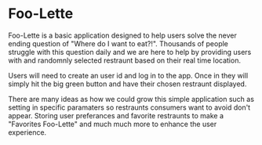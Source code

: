 # Foo-Lette

Foo-Lette is a basic application designed to help users solve the never ending question of "Where do I want to eat?!". Thousands of people struggle with this question daily and we are here to help by providing users with and randomnly selected restraunt based on their real time location.

Users will need to create an user id and log in to the app. Once in they will simply hit the big green button and have their chosen restraunt displayed.

There are many ideas as how we could grow this simple application such as setting in specific paramaters so restraunts consumers want to avoid don't appear. Storing user preferances and favorite restraunts to make a "Favorites Foo-Lette" and much much more to enhance the user experience.
